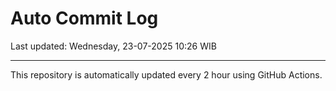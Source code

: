 # Auto Commit Log

Last updated: Wednesday, 23-07-2025 10:26 WIB

---

This repository is automatically updated every 2 hour using GitHub Actions.
